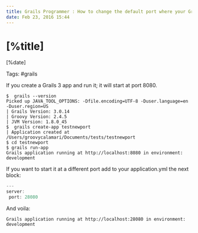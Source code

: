 ```yaml
---
title: Grails Programmer : How to change the default port where your Grails App runs?
date: Feb 23, 2016 15:44
---
```


# [%title]

[%date]

Tags: #grails

If you create a Grails 3 app and run it; it will start at port 8080.

```
$  grails --version
Picked up JAVA_TOOL_OPTIONS: -Dfile.encoding=UTF-8 -Duser.language=en -Duser.region=US
| Grails Version: 3.0.14
| Groovy Version: 2.4.5
| JVM Version: 1.8.0_45
$  grails create-app testnewport
| Application created at /Users/groovycalamari/Documents/tests/testnewport
$ cd testnewport
$ grails run-app
Grails application running at http://localhost:8080 in environment: development
```

If you want to start it at a different port add to your application.yml the next block:

```groovy
---
server:
 port: 28080
```

And voila:

```
Grails application running at http://localhost:28080 in environment: development
```
